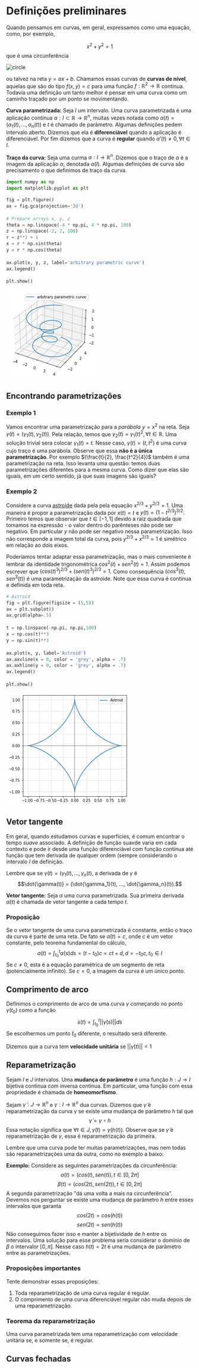 # Definições preliminares 

Quando pensamos em curvas, em geral, expressamos como uma equação, como, por exemplo, 

$$
x^2 + y^2 = 1 
$$
que é uma circunferência 

<img alt = "circle" src = "/ta-sessions/curvas/first-definitions_files/circle-curve.png" width = 200> 

ou talvez na reta $y = ax + b$. Chamamos essas curvas de **curvas de nível**, aquelas que são do tipo $f(x,y) = c$ para uma função $f:\mathbb{R}^2 \to \mathbb{R}$ continua. Todavia uma definição um tanto melhor é pensar em uma curva como um caminho traçado por um ponto se movimentando. 

**Curva parametrizada:** Seja $I$ um intervalo. Uma curva parametrizada é uma aplicação contínua $\alpha: I \subset \mathbb{R} \to \mathbb{R}^n$, muitas vezes notada como $\alpha(t) = (\alpha_1(t), ..., \alpha_n(t))$ e $t$ é chamado de parâmetro. Algumas definições pedem intervalo aberto. Dizemos que ela é **diferenciável** quando a aplicação é diferenciável. Por fim dizemos que a curva é **regular** quando $\alpha '(t) \neq 0, \forall t \in I$.

**Traço da curva:** Seja uma curma $\alpha:I \to \mathbb{R}^n$. Dizemos que o traço de $\alpha$ é a imagem da aplicação $\alpha$, denotada $\alpha(I)$. Algumas definições de curva são precisamento o que definimos de traço da curva. 


```python
import numpy as np
import matplotlib.pyplot as plt
```


```python
fig = plt.figure()
ax = fig.gca(projection='3d')

# Prepare arrays x, y, z
theta = np.linspace(-4 * np.pi, 4 * np.pi, 100)
z = np.linspace(-2, 2, 100)
r = z**2 + 1
x = r * np.sin(theta)
y = r * np.cos(theta)

ax.plot(x, y, z, label='arbitrary parametric curve')
ax.legend()

plt.show()
```


![png](first-definitions_files/first-definitions_2_0.png)


## Encontrando parametrizações

### Exemplo 1

Vamos encontrar uma parametrização para a *parábola*  $y = x^2$ na reta. Seja $\gamma(t) = (\gamma_1(t), \gamma_2(t))$. Pela relação, temos que $\gamma_2(t) = \gamma_1(t)^2, \forall t \in \mathbb{R}$. Uma solução trivial sera colocar $\gamma_1(t) = t$. Nesse caso, $\gamma(t) = (t,t^2)$ é uma curva cujo traço é uma parábola. Observe que essa **não é a única parametrização**. Por exemplo $(\frac{t}{2}, \frac{t^2}{4})$ também é uma parametrização na reta. Isso levanta uma questão: temos duas parametrizações diferentes para a mesma curva. Como dizer que elas são iguais, em um certo sentido, já que suas imagens são iguais? 

### Exemplo 2 

Considere a curva [astroide](https://en.wikipedia.org/wiki/Astroid) dada pela pela equação $x^{2/3} + y^{2/3} = 1$. Uma maneira é propor a parametrização dada por $x(t) = t$ e $y(t) = (1 - t^{2/3})^{3/2}.$ Primeiro temos que observar que $t \in [-1,1]$ devido a raiz quadrada que tomamos na expressão - o valor dentro do parênteses não pode ser negativo. Em particular $y$ não pode ser negativo nessa parametrização. Isso não corresponde a imagem total da curva, pois $y^{2/3} + x^{2/3} = 1$ é simétrico em relação ao dois eixos. 

Poderíamos tentar adaptar essa parametrização, mas o mais conveniente é lembrar da identidade trigonométrica $cos^2(t) + sen^2(t) = 1$. Assim podemos escrever que $(cos(t)^3)^{2/3} + (sen(t)^3)^{2/3} = 1$. Como consequência $(cos^3(t), sen^3(t))$ é uma parametrização da astroide. Note que essa curva é contínua e definida em toda reta. 


```python
# Astroid
fig = plt.figure(figsize = (5,5))
ax = plt.subplot()
ax.grid(alpha=.5)

t = np.linspace(-np.pi, np.pi,100)
x = np.cos(t)**3
y = np.sin(t)**3

ax.plot(x, y, label='Astroid')
ax.axvline(x = 0, color = 'grey', alpha = .7)
ax.axhline(y = 0, color = 'grey', alpha = .7)
ax.legend()

plt.show()
```


![png](first-definitions_files/first-definitions_4_0.png)


## Vetor tangente

Em geral, quando estudamos curvas e superfícies, é comum encontrar o tempo *suave* associado. A definição de função suavde varia em cada contexto e pode ir desde uma função diferenciável com função contínua até função que tem derivada de qualquer ordem (sempre considerando o intervalo $I$ de definição. 

Lembre que se $\gamma(t) = (\gamma_1(t), ..., \gamma_n(t)$, a derivada de $\gamma$ é 
$$\dot{\gamma(t)} = (\dot{\gamma_1}(t), ..., \dot{\gamma_n}(t)).$$

**Vetor tangente:** Seja $\alpha$ uma curva parametrizada. Sua primeira derivada $\dot{\alpha}(t)$ é chamada de vetor tangente a cada tempo $t$. 

### Proposição 

Se o vetor tangente de uma curva parametrizada é constante, então o traço da curva é parte de uma reta. De fato se $\dot{\alpha}(t) = c$, onde $c$ é um vetor constante, pelo teorema fundamental do cálculo, 
$$
\alpha(t) = \int_{t_0}^t \dot{\alpha}(s)ds = (t - t_0)c = ct + d, d = - t_0 c, t_0 \in I
$$
Se $c \neq 0$, esta é a equação paramétrica de um segmento de reta (potencialmente infinito). Se $c = 0$, a imagem da curva é um único ponto. 

## Comprimento de arco 

Definimos o comprimento de arco de uma curva $\gamma$ começando no ponto $\gamma(t_0)$ como a função 
$$
s(t) = \int_{t_0}^t ||\dot{\gamma}(s)||ds
$$
Se escolhermos um ponto $\tilde{t}_0$ diferente, o resultado será diferente. 

Dizemos que a curva tem **velocidade unitária** se $||\dot{\gamma}(t)|| = 1$

## Reparametrização

Sejam $I$ e $J$ intervalos. Uma **mudança de parâmetro** é uma função $h: J \to I$ bijetiva contínua com inversa contínua. Em particular, uma função com essa propriedade é chamada de **homeomorfismo**. 

Sejam $\tilde{\gamma}:J \to \mathbb{R}^n$ e $\gamma: I \to \mathbb{R}^n$ dua curvas. Dizemos que $\tilde{\gamma}$ é reparametrização da curva $\gamma$ se existe uma mudança de parâmetro $h$ tal que 
$$
\tilde{\gamma} = \gamma \circ h 
$$
Essa notação significa que $\forall t \in J, \tilde{\gamma}(t) = \gamma(h(t))$. Observe que se $\tilde{\gamma}$ é reparametrização de $\gamma$, essa é reparametrização da primeira. 

Lembre que uma curva pode ter muitas parametrizações, mas nem todas são reparametrizações uma da outra, como no exemplo a baixo: 

**Exemplo:** Considere as seguintes parametrizações da circunferência: 
$$
\alpha(t) = (cos(t), sen(t)), t \in [0,2\pi]
$$
$$
\beta(t) = (cos(2t), sen(2t)), t \in [0,2\pi]
$$
A segunda parametrização "dá uma volta a mais na circunferência". Devemos nos perguntar se existe uma mudança de parâmetro $h$ entre esses intervalos que garanta 
$$
cos(2t) = cos(h(t))
$$
$$
sen(2t) = sen(h(t))
$$
Não conseguimos fazer isso e manter a bijetividade de $h$ entre os intervalos. Uma solução para esse problema seria considerar o domínio de $\beta$ o intervalor $[0,\pi]$. Nesse caso $h(t) = 2t$ é uma mudança de parâmetro entre as parametrizações. 

### Proposições importantes 

Tente demonstrar essas proposições:

1. Toda reparametrização de uma curva regular é regular. 
2. O comprimento de uma curva diferenciável regular não muda depois de uma reparametrização. 

### Teorema da reparametrização 

Uma curva parametrizada tem uma reparametrização com velocidade unitária se, e somente se, é regular. 

## Curvas fechadas
